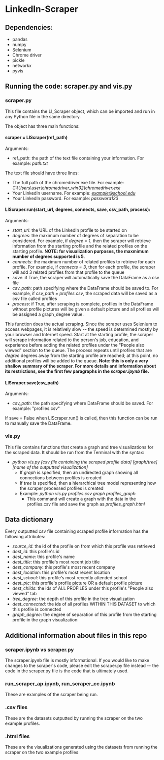 # LinkedIn-Scraper


## Dependencies:
* pandas
* numpy
* Selenium
* Chrome driver
* pickle
* networkx
* pyvis

## Running the code: scraper.py and vis.py

### scraper.py
This file contains the LI_Scraper object, which can be imported and run in any Python file in the same directory.  

The object has three main functions:

#### scraper = LIScraper(ref_path)
Arguments:
+ ref_path: the path of the text file containing your information. For example: *path.txt*  
  
The text file should have three lines:
* The full path of the chromedriver.exe file. For example: *C:\Users\user\chromedriver_win32\chromedriver.exe*
* Your LinkedIn username. For example: *example@school.edu*
* Your LinkedIn password. For example: *password123*

#### LIScraper.run(start_url, degrees, connects, save, csv_path, process):
Arguments:
* *start_url*: the URL of the LinkedIn profile to be started on
* *degrees*: the maximum number of degrees of separation to be considered. For example, if *degree = 1*, then the scraper will
retrieve information from the starting profile and the related profiles on the starting profile. __NOTE: for visualization purposes, 
the maxmimum number of degrees supported is 5__.
* *connects*: the maximum number of related profiles to retrieve for each profile. For example, if *connects = 3*, then for each profile,
the scraper will add 3 related profiles from that profile to the queue
* *save*: if True, the scraper will automatically save the DataFrame as a csv file
* *csv_path:* path specifying where the DataFrame should be saved to. For example, if *csv_path = profiles.csv*, the scraped data
will be saved as a csv file called profiles
* *process*: if True, after scraping is complete, profiles in the DataFrame without profile pictures will be given a default
picture and all profiles will be assigned a graph_degree value.  

This function does the actual scraping. Since the scraper uses Selenium to access webpages, it is relatively slow -- the speed is determined mostly by your browser and Internet speed.
Start at the starting profile, the scraper will scrape information related to the person's job, education, and experience before
adding the related profiles under the "People also viewed" section to the queue. The process repeats until profiles that are *degree*
degrees away from the starting profile are reached; at this point, no additional profiles will be added to the queue. __Note: this is only 
a very shallow summary of the scraper. For more details and information about its restrictions, see the first few paragraphs in the *scraper.ipynb* file.__

#### LIScraper.save(csv_path)
Arguments:
* *csv_path*: the path specifying where DataFrame should be saved. For example: "profiles.csv"  
  
If save = False when LIScraper.run() is called, then this function can be run to manually save the DataFrame.  
  

### vis.py
This file contains functions that create a graph and tree visualizations for the scraped data. It should be run from the Terminal
with the syntax:
+ *python vis.py [csv file containing the scraped profile data] [graph/tree] [name of the outputted visualization]*  
  + If *graph* is specified, then an undirected graph showing all connections between profiles is created  
  + If *tree* is specified, then a hierarchical tree model representing how the scraper processed profiles is created  
  + Example: *python vis.py profiles.csv graph profiles_graph*
    + This command will create a graph with the data in the profiles.csv file and save the graph as *profiles_graph.html*
  

## Data dictionary
Every outputted csv file containing scraped profile information has the following attributes:
+ *source_id*: the id of the profile on from which this profile was retrieved
+ *dest_id*: this profile's id
+ *dest_name*: this profile's name
+ *dest_title*: this profile's most recent job title
+ *dest_company*: this profile's most recent company
+ *dest_location*: this profile's most recent location
+ *dest_school*: this profile's most recently attended school
+ *dest_pic*: this profile's profile picture OR a default profile picture
+ *dest_childs*: the ids of ALL PROFILES under this profile's "People also viewed" tab
+ *tree_degree*: the depth of this profile in the tree visualization
+ *dest_connected*: the ids of all profiles WITHIN THIS DATASET to which this profile is connected 
+ *graph_degree*: the degree of separation of this profile from the starting profile in the graph visualization

## Additional information about files in this repo

### scraper.ipynb vs scraper.py
The scraper.ipynb file is mostly informational. If you would like to make changes to the scraper's code, please edit the scraper.py file instead -- the code in the scraper.py file is the code that is ultimately used.

### run_scraper_ap.ipynb, run_scraper_cc.ipynb
These are examples of the scraper being run. 

### .csv files
These are the datasets outputted by running the scraper on the two example profiles.

### .html files
These are the visualizations generated using the datasets from running the scraper on the two example profiles
